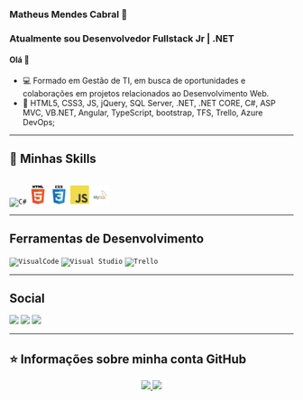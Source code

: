 ### Matheus Mendes Cabral  :wave: <br>
### Atualmente sou Desenvolvedor Fullstack Jr | .NET <br>

#### Olá 👋

- :computer: Formado em Gestão de TI, em busca de oportunidades e colaborações em projetos relacionados ao Desenvolvimento Web.
- :book: HTML5, CSS3, JS, jQuery, SQL Server, .NET, .NET CORE, C#, ASP MVC, VB.NET, Angular, TypeScript, bootstrap, TFS, Trello, Azure DevOps;

----

## 🚀 Minhas Skills

<div style="display: inline_block"><br>
<code><img height="33" src="https://github.com/matheuscabral3/matheuscabral3/blob/main/icon/csharp_original_logo_icon_146578.ico" alt="C#"/></code> 
<code><img height="33" src="https://raw.githubusercontent.com/github/explore/80688e429a7d4ef2fca1e82350fe8e3517d3494d/topics/html/html.png" alt="HTML5"/></code>
<code><img height="33" src="https://raw.githubusercontent.com/github/explore/80688e429a7d4ef2fca1e82350fe8e3517d3494d/topics/css/css.png" alt="CSS3"/></code>
<code><img height="33" src="https://raw.githubusercontent.com/github/explore/80688e429a7d4ef2fca1e82350fe8e3517d3494d/topics/javascript/javascript.png" alt="Javascript"/></code>
<code><img height="33" src="https://raw.githubusercontent.com/github/explore/80688e429a7d4ef2fca1e82350fe8e3517d3494d/topics/mysql/mysql.png" alt="MySQL"/></code>
<div>

 ----
 
## Ferramentas de Desenvolvimento

  
 <code><img height="48" src="https://github.com/matheuscabral3/matheuscabral3/blob/main/icon/microsoft_visual_studio_code_alt_macos_bigsur_icon_189954.ico" alt="VisualCode"/></code>
  <code><img height="48" src="https://github.com/matheuscabral3/matheuscabral3/blob/main/icon/microsoft_visual_studio_macos_bigsur_icon_189958.ico" alt="Visual Studio"/></code>
  <code><img height="43" src="https://github.com/matheuscabral3/matheuscabral3/blob/main/icon/Trello_icon-icons.com_66775.ico" alt="Trello"/></code>

----

 ## Social
 
 <div>   
  <a href="https://www.linkedin.com/in/matheus-mendes-653755180/" target="_blank"><img src="https://img.shields.io/badge/linkedin-%230077B5.svg?&style=for-the-badge&logo=linkedin&logoColor=white" target="_blank"></a>
   <a href="https://www.facebook.com/matheus.mendescabral/" target="_blank"><img src = "https://img.shields.io/badge/facebook-%231877F2.svg?&style=for-the-badge&logo=facebook&logoColor=white" target="_blank"></a>
  <a href = "mailto:matheusmendescontato81@gmail.com.com"><img src="https://img.shields.io/badge/-Gmail-%23333?style=for-the-badge&logo=gmail&logoColor=white" target="_blank"></a>
     
  <!-- ![Snake animation](https://github.com/matheuscabral3/matheuscabral3/blob/output/github-contribution-grid-snake.svg) -->
 
</div>
 
 
----

## ⭐ Informações sobre minha conta GitHub
 
 <div align="center">
  <a href="https://github.com/matheuscabraal3">
  <img height="180em" src="https://github-readme-stats.vercel.app/api?username=matheuscabral3&show_icons=true&theme=dracula&include_all_commits=true&count_private=true"/>
  <img height="180em" src="https://github-readme-stats.vercel.app/api/top-langs/?username=matheuscabral3&layout=compact&langs_count=7&theme=dracula"/>
</div>

